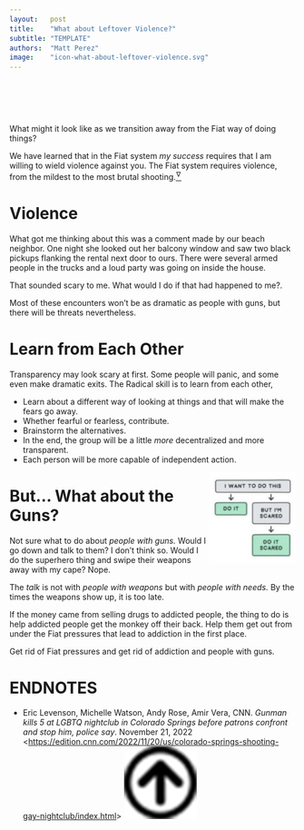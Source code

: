 ```yaml
---
layout:   post
title:    "What about Leftover Violence?"
subtitle: "TEMPLATE"
authors:  "Matt Perez"
image:    "icon-what-about-leftover-violence.svg"
---
```


<div style="display:none;">
 <p>What might it look like as we transition away from the <span class="_paradigm">Fiat</span> way of doing things? Will violence keep us from moving through to <span class="_paradigm">Radical</span>?</p>
</div>

<h1>&nbsp;</h1>
 <p>What might it look like as we transition away from the <span class="_paradigm">Fiat</span> way of doing things?</p>
 <p>We have learned that in the <span class="_paradigm">Fiat</span> system <em>my success</em> requires that I am willing to wield violence against you. The <span class="_paradigm">Fiat</span> system requires violence, from the mildest to the most brutal shooting.<a href="#en01"><sup id="bm01">&hairsp;&nabla;&hairsp;</sup></a></p>

<h1>Violence</h1>
 <p>What got me thinking about this was a comment made by our beach neighbor. One night she looked out her balcony window and saw two black pickups flanking the rental next door to ours. There were several armed people in the trucks and a loud party was going on inside the house.</p>
 <p>That sounded scary to me. What would I do if that had happened to me?.</p>
 <p>Most of these encounters won&rsquo;t be as dramatic as people with guns, but there will be threats nevertheless.</p>

<h1>Learn from Each Other</h1>
 <p>Transparency may look scary at first. Some people will panic, and some even make dramatic exits. The <span class="_paradigm">Radical</span> skill is to learn from each other,</p>
  <ul>
   <li>Learn about a different way of looking at things and that will make the fears go away.</li>
   <li>Whether fearful or fearless, contribute.
   </li>
   <li>Brainstorm the alternatives.</li>
   <li>In the end, the group will be a little <em>more</em> decentralized and more transparent.</li>
   <li>Each person will be more capable of independent action.</li>
  </ul>
  <div class='_center'>
   <img
    src='/assets/img/pic-do-it-scared.svg'
    style='float:right; '
    width='30%'
    alt='There is a horizontal gray box labeled I WANT TO DO THIS. Below it there are two boxes, a green one on the left labeled DO IT and a gray one on the right labeled BUT I AM SCARED. Bellow that box there is a green box labeled DO IT SCARED.'>
  </div>

<h1>But&hellip; What about the Guns?</h1>
 <p>Not sure what to do about <em>people with guns.</em> Would I go down and talk to them? I don&rsquo;t think so. Would I do the superhero thing and swipe their weapons away with my cape? Nope.</p>
 <p>The <em>talk</em> is not with <em>people with weapons</em> but with <em>people with needs.</em> By the times the weapons show up, it is too late.</p>
 <p>If the money came from selling drugs to addicted people, the thing to do is help addicted people get the monkey off their back. Help them get out from under the <span class="_paradigm">Fiat</span> pressures that lead to addiction in the first place.</p>
 <p>Get rid of <span class="_paradigm">Fiat</span> pressures and get rid of addiction and people with guns.</p>

<h1 class="_section">ENDNOTES</h1>
 <ul>
  <li id="en01">
   <p class="_list-item">
    Eric Levenson, Michelle Watson, Andy Rose, Amir Vera, CNN.
    <em>Gunman kills 5 at LGBTQ nightclub in Colorado Springs before patrons confront and stop him, police say</em>.
    November 21, 2022
    &lt;<a href="https://edition.cnn.com/2022/11/20/us/colorado-springs-shooting-gay-nightclub/index.html">https://edition.cnn.com/2022/11/20/us/colorado-springs-shooting-gay-nightclub/index.html</a>&gt;
    <a class="_uparrow" href="#bm01"><img src="/assets/img/arrow-up-icon.png"></a>
   </p>
  </li>
 </ul>
